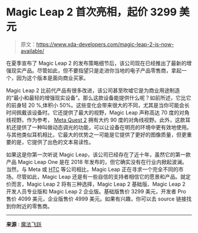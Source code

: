 # Magic Leap 2 首次亮相，起价 3299 美元

> 原文：<https://www.xda-developers.com/magic-leap-2-is-now-available/>

在夏季宣布了 Magic Leap 2 的发布策略细节后，该公司现在已经推出了最新的增强现实产品。尽管如此，但不要指望只是走进你当地的电子产品零售商，拿起一个，因为这个版本是面向商业买家。

Magic Leap 2 比前代产品有很多改进，该公司甚至吹嘘它是为商业用途制造的“最小和最轻的增强现实设备”。那么这款设备能提供什么呢？如前所述，它比它的前身轻 20 %,体积小 50%。这些变化会带来很大的不同，尤其是当你可能会长时间佩戴该设备时。它还提供了最大的视野，Magic Leap 声称高达 70 度的对角线视野。作为参考， [Meta Quest 2](https://www.xda-developers.com/meta-quest-2-100-price-increase/) 拥有大约 90 度的对角线视野。此外，这款耳机还提供了一种叫做动态调光的功能，可以让设备在明亮的环境中更有效地使用。与其他类似耳机相比，它最大的优势之一可能是它提供了更好的图像质量，但更重要的是，它提供了出色的文本易读性。

如果这是你第一次听说 Magic Leap，该公司已经存在了近十年，虽然它的第一款产品 Magic Leap One 是在 2018 年发布的，但它确实没有在行业内掀起波澜。当然，与 Meta 或 [HTC](https://www.xda-developers.com/htc-announces-focus-3-facial-tracker-and-focus-3-eye-tracker/) 等公司相比，Magic Leap 正在寻求一个完全不同的市场。尽管如此，Magic Leap 还是有一些自信的支持者相信它的愿景和产品。就定价而言，Magic Leap 2 将有三种选择，Magic Leap 2 基础版、Magic Leap 2 开发人员专业版和 Magic Leap 2 企业版。基础版售价 3299 美元，开发者 Pro 售价 4099 美元，企业版售价 4999 美元。如果有兴趣，你可以去 source 链接找到你附近的零售商。

* * *

**来源** : [魔法飞跃](https://www.magicleap.com/news/magic-leap-2-now-available-to-customers-as-the-most-immersive-augmented-reality-headset-for-enterprise)